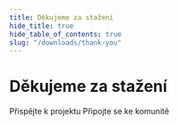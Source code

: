 ```yaml
---
title: Děkujeme za stažení
hide_title: true
hide_table_of_contents: true
slug: "/downloads/thank-you"
---
```


<div className="text-center margin-top--xl">

# Děkujeme za stažení

<div className="row margin-bottom--lg padding--sm flex-center">
<Link className="button button--outline button--warning button--lg margin--sm" href="/contributing">
  Přispějte k projektu
</Link>
<Link className="button button--outline button--info button--lg margin--sm" href="https://linwood.dev/matrix">
  Připojte se ke komunitě
</Link>

</div>

</div>
